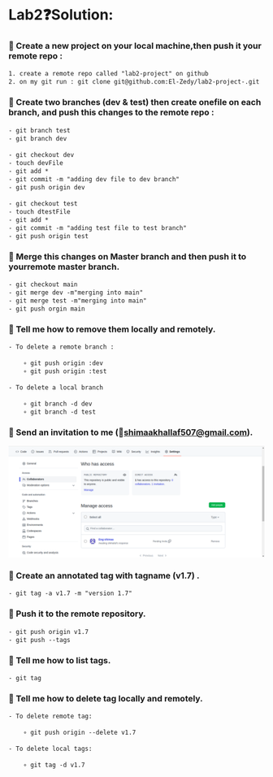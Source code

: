 # Lab2:question:Solution:

### :white_square_button: Create a new project on your local machine,then push it your remote repo :
	
	1. create a remote repo called "lab2-project" on github 
	2. on my git run : git clone git@github.com:El-Zedy/lab2-project-.git
	
### :white_square_button: Create two branches (dev & test) then create onefile on each branch, and push this changes to the remote repo :
	
	- git branch test
	- git branch dev
	
	- git checkout dev
	- touch devFile
	- git add *
	- git commit -m "adding dev file to dev branch"
	- git push origin dev
	
	- git checkout test
	- touch dtestFile
	- git add *
	- git commit -m "adding test file to test branch"
	- git push origin test
	
### :white_square_button: Merge this changes on Master branch and then push it to yourremote master branch.

	- git checkout main
	- git merge dev -m"merging into main"
	- git merge test -m"merging into main"
	- git push orgin main
	
### :white_square_button: Tell me how to remove them locally and remotely.

	- To delete a remote branch :
	
		∘ git push origin :dev
		∘ git push origin :test
		
	- To delete a local branch
	
		∘ git branch -d dev
		∘ git branch -d test	
	
### :white_square_button: Send an invitation to me (:email:shimaakhallaf507@gmail.com).



![alt text](https://github.com/El-Zedy/lab2-project-/blob/main/screen.png)
		 
 

### :white_square_button: Create an annotated tag with tagname (v1.7) .
	
	- git tag -a v1.7 -m "version 1.7"
	
### :white_square_button: Push it to the remote repository.

	- git push origin v1.7 
	- git push --tags
	
### :white_square_button: Tell me how to list tags.
	
	- git tag 
	
### :white_square_button: Tell me how to delete tag locally and remotely.

	- To delete remote tag:
	
		∘ git push origin --delete v1.7
		
	- To delete local tags:
	
		∘ git tag -d v1.7
				
	
